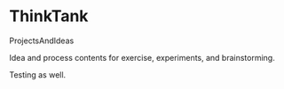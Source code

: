 # ThinkTank
ProjectsAndIdeas

Idea and process contents for exercise, experiments, and brainstorming.

Testing as well.
